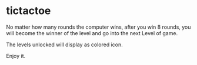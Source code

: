 # tictactoe
No matter how many rounds the computer wins, after you win 8 rounds, you will become the winner of the level and go into the next Level of game.

The levels unlocked will display as colored icon.

Enjoy it.
